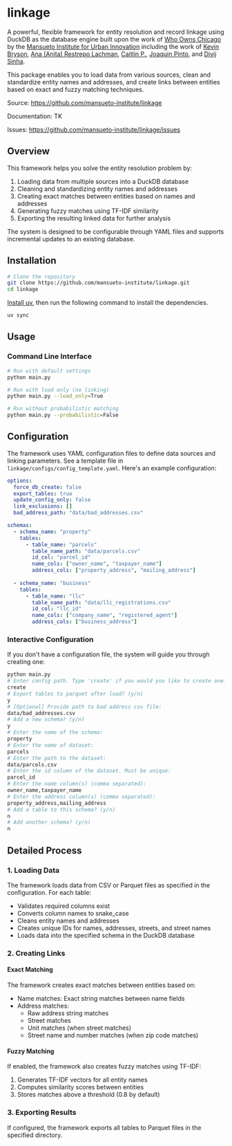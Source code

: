 # linkage

A powerful, flexible framework for entity resolution and record linkage using DuckDB as the database engine built upon the work of [Who Owns Chicago](https://github.com/mansueto-institute/who-owns-chi/) by the [Mansueto Institute for Urban Innovation](https://miurban.uchicago.edu/) including the work of [Kevin Bryson](https://github.com/jamesturk), [Ana (Anita) Restrepo Lachman](https://github.com/johnketchum), [Caitlin P.](https://github.com/johnketchum), [Joaquin Pinto](https://github.com/johnketchum), and [Divij Sinha](https://github.com/johnketchum). 


This package enables you to load data from various sources, clean and standardize entity names and addresses, and create links between entities based on exact and fuzzy matching techniques.

Source: https://github.com/mansueto-institute/linkage

Documentation: TK

Issues: https://github.com/mansueto-institute/linkage/issues

## Overview

This framework helps you solve the entity resolution problem by:

1. Loading data from multiple sources into a DuckDB database
2. Cleaning and standardizing entity names and addresses
3. Creating exact matches between entities based on names and addresses
4. Generating fuzzy matches using TF-IDF similarity
5. Exporting the resulting linked data for further analysis

The system is designed to be configurable through YAML files and supports incremental updates to an existing database.

## Installation

```bash
# Clone the repository
git clone https://github.com/mansueto-institute/linkage.git
cd linkage
```

[Install uv](https://docs.astral.sh/uv/getting-started/installation/), then run the following command to install the dependencies.

```bash
uv sync
```


## Usage

### Command Line Interface

```bash
# Run with default settings
python main.py

# Run with load only (no linking)
python main.py --load_only=True

# Run without probabilistic matching
python main.py --probabilistic=False
```

## Configuration

The framework uses YAML configuration files to define data sources and linking parameters. See a template file in `linkage/configs/config_template.yaml`. Here's an example configuration:

```yaml
options:
  force_db_create: false
  export_tables: true
  update_config_only: false
  link_exclusions: []
  bad_address_path: "data/bad_addresses.csv"

schemas:
  - schema_name: "property"
    tables:
      - table_name: "parcels"
        table_name_path: "data/parcels.csv"
        id_col: "parcel_id"
        name_cols: ["owner_name", "taxpayer_name"]
        address_cols: ["property_address", "mailing_address"]
        
  - schema_name: "business"
    tables:
      - table_name: "llc"
        table_name_path: "data/llc_registrations.csv"
        id_col: "llc_id"
        name_cols: ["company_name", "registered_agent"]
        address_cols: ["business_address"]
```

### Interactive Configuration

If you don't have a configuration file, the system will guide you through creating one:

```bash
python main.py
# Enter config path. Type 'create' if you would you like to create one.
create
# Export tables to parquet after load? (y/n)
y
# [Optional] Provide path to bad address csv file:
data/bad_addresses.csv
# Add a new schema? (y/n)
y
# Enter the name of the schema:
property
# Enter the name of dataset:
parcels
# Enter the path to the dataset:
data/parcels.csv
# Enter the id column of the dataset. Must be unique:
parcel_id
# Enter the name column(s) (comma separated):
owner_name,taxpayer_name
# Enter the address column(s) (comma separated):
property_address,mailing_address
# Add a table to this schema? (y/n)
n
# Add another schema? (y/n)
n
```


## Detailed Process

### 1. Loading Data

The framework loads data from CSV or Parquet files as specified in the configuration. For each table:

- Validates required columns exist
- Converts column names to snake_case
- Cleans entity names and addresses
- Creates unique IDs for names, addresses, streets, and street names
- Loads data into the specified schema in the DuckDB database


### 2. Creating Links

#### Exact Matching

The framework creates exact matches between entities based on:

- Name matches: Exact string matches between name fields
- Address matches:
    - Raw address string matches
    - Street matches
    - Unit matches (when street matches)
    - Street name and number matches (when zip code matches)


#### Fuzzy Matching

If enabled, the framework also creates fuzzy matches using TF-IDF:

1. Generates TF-IDF vectors for all entity names
2. Computes similarity scores between entities
3. Stores matches above a threshold (0.8 by default)

### 3. Exporting Results

If configured, the framework exports all tables to Parquet files in the specified directory.